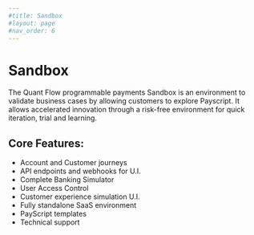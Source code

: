 ```yaml
---
#title: Sandbox
#layout: page
#nav_order: 6
---
```


# Sandbox
The Quant Flow programmable payments Sandbox is an environment to validate business cases by allowing customers to explore Payscript. It allows accelerated innovation through a risk-free environment for quick iteration, trial and learning.

## Core Features:
- Account and Customer journeys
- API endpoints and webhooks for U.I.
- Complete Banking Simulator
- User Access Control
- Customer experience simulation U.I.
- Fully standalone SaaS environment
- PayScript templates
- Technical support

